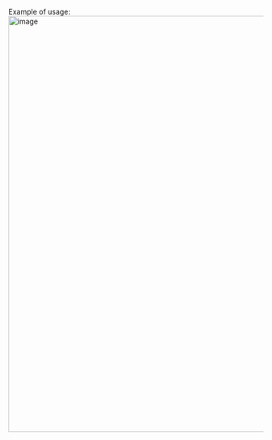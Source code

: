 Example of usage:
<img width="921" height="820" alt="image" src="https://github.com/user-attachments/assets/0e54ceb4-fb32-4ca9-bf02-ccf390e77786" />
